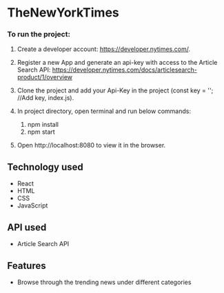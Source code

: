 # TheNewYorkTimes

### To run the project: 
1. Create a developer account: https://developer.nytimes.com/. 

2. Register a new App and generate an api-key with access to the Article Search API: https://developer.nytimes.com/docs/articlesearch-product/1/overview

3. Clone the project and add your Api-Key in the project (const key = ''; //Add key, index.js).

4. In project directory, open terminal and run below commands:
    1. npm install
    2. npm start
    
5. Open http://localhost:8080 to view it in the browser.

## Technology used
- React
- HTML
- CSS
- JavaScript

## API used
- Article Search API

## Features
- Browse through the trending news under different categories
